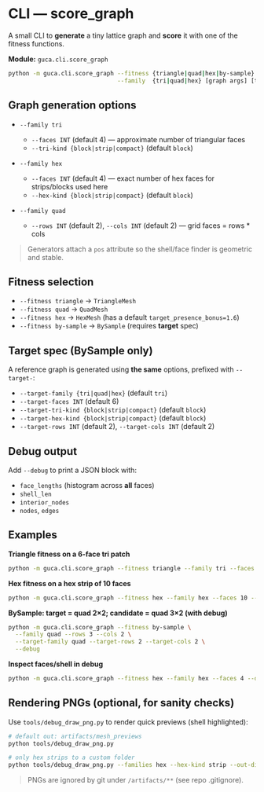 # CLI — score_graph

A small CLI to **generate** a tiny lattice graph and **score** it with one of the fitness functions.

**Module:** `guca.cli.score_graph`

```bash
python -m guca.cli.score_graph --fitness {triangle|quad|hex|by-sample} \
                               --family  {tri|quad|hex} [graph args] [target args] [--debug]
```

## Graph generation options

- `--family tri`  
  - `--faces INT` (default 4) — approximate number of triangular faces  
  - `--tri-kind {block|strip|compact}` (default `block`)

- `--family hex`  
  - `--faces INT` (default 4) — exact number of hex faces for strips/blocks used here  
  - `--hex-kind {block|strip|compact}` (default `block`)

- `--family quad`  
  - `--rows INT` (default 2), `--cols INT` (default 2) — grid faces = rows * cols

> Generators attach a `pos` attribute so the shell/face finder is geometric and stable.

## Fitness selection

- `--fitness triangle` → `TriangleMesh`  
- `--fitness quad`     → `QuadMesh`  
- `--fitness hex`      → `HexMesh` (has a default `target_presence_bonus=1.6`)  
- `--fitness by-sample` → `BySample` (requires **target** spec)

## Target spec (BySample only)

A reference graph is generated using **the same** options, prefixed with `--target-`:

- `--target-family {tri|quad|hex}` (default `tri`)
- `--target-faces INT` (default 6)
- `--target-tri-kind {block|strip|compact}` (default `block`)
- `--target-hex-kind {block|strip|compact}` (default `block`)
- `--target-rows INT` (default 2), `--target-cols INT` (default 2)

## Debug output

Add `--debug` to print a JSON block with:
- `face_lengths` (histogram across **all** faces)
- `shell_len`
- `interior_nodes`
- `nodes`, `edges`

## Examples

**Triangle fitness on a 6‑face tri patch**
```bash
python -m guca.cli.score_graph --fitness triangle --family tri --faces 6
```

**Hex fitness on a hex strip of 10 faces**
```bash
python -m guca.cli.score_graph --fitness hex --family hex --faces 10 --hex-kind strip
```

**BySample: target = quad 2×2; candidate = quad 3×2 (with debug)**
```bash
python -m guca.cli.score_graph --fitness by-sample \
  --family quad --rows 3 --cols 2 \
  --target-family quad --target-rows 2 --target-cols 2 \
  --debug
```

**Inspect faces/shell in debug**
```bash
python -m guca.cli.score_graph --fitness hex --family hex --faces 4 --debug
```

## Rendering PNGs (optional, for sanity checks)

Use `tools/debug_draw_png.py` to render quick previews (shell highlighted):

```bash
# default out: artifacts/mesh_previews
python tools/debug_draw_png.py

# only hex strips to a custom folder
python tools/debug_draw_png.py --families hex --hex-kind strip --out-dir artifacts/hex_strips
```

> PNGs are ignored by git under `/artifacts/**` (see repo .gitignore).

